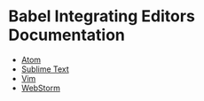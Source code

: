 # Babel Integrating Editors Documentation

- [Atom](atom.md)
- [Sublime Text](sublime-text.md)
- [Vim](vim.md)
- [WebStorm](webstorm.md)

